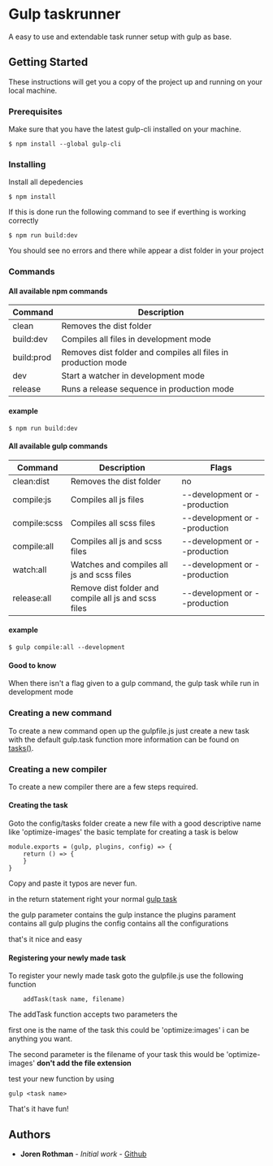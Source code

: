 # Gulp taskrunner

A easy to use and extendable task runner setup with gulp as base.

## Getting Started

These instructions will get you a copy of the project up and running on your local machine.

### Prerequisites

Make sure that you have the latest gulp-cli installed on your machine.

```console
$ npm install --global gulp-cli
```

### Installing

Install all depedencies

```console
$ npm install
```

If this is done run the following command to see if everthing is working correctly

```console
$ npm run build:dev
```

You should see no errors and there while appear a dist folder in your project

### Commands


#### All available npm commands

| Command  | Description |
| --- | --- |
| clean | Removes the dist folder |
| build:dev | Compiles all files in development mode |
| build:prod | Removes dist folder and compiles all files in production mode |
| dev | Start a watcher in development mode |
| release | Runs a release sequence in production mode |

#### example
```console
$ npm run build:dev
```

#### All available gulp commands

| Command | Description | Flags |
| --- | --- | --- |
| clean:dist | Removes the dist folder | no
| compile:js | Compiles all js files | --development or --production
| compile:scss | Compiles all scss files | --development or --production
| compile:all | Compiles all js and scss files | --development or --production
| watch:all | Watches and compiles all js and scss files | --development or --production
| release:all | Remove dist folder and compile all js and scss files | --development or --production

#### example
```console
$ gulp compile:all --development
```

#### Good to know
When there isn't a flag given to a gulp command, the gulp task while run in development mode

### Creating a new command
To create a new command open up the gulpfile.js just create a new task with the default gulp.task function
more information can be found on [tasks()](https://gulpjs.com/docs/en/api/task).

### Creating a new compiler
To create a new compiler there are a few steps required.

#### Creating the task
Goto the config/tasks folder create a new file with a good descriptive name like 'optimize-images'
the basic template for creating a task is below

```
module.exports = (gulp, plugins, config) => {
    return () => {
    }
}
```

Copy and paste it typos are never fun.

in the return statement right your normal [gulp task](https://gulpjs.com/docs/en/api/task)

the gulp parameter contains the gulp instance
the plugins parament contains all gulp plugins
the config contains all the configurations

that's it nice and easy

#### Registering your newly made task
To register your newly made task goto the gulpfile.js
use the following function
```
    addTask(task name, filename)
```
The addTask function accepts two parameters the

first one is the name of the task this could be 'optimize:images' i can be anything you want. 

The second parameter is the filename of your task this would be 'optimize-images' **don't add the file extension**

test your new function by using

```
gulp <task name>
```

That's it have fun!

## Authors

* **Joren Rothman** - *Initial work* - [Github](https://github.com/jorenrothman)

